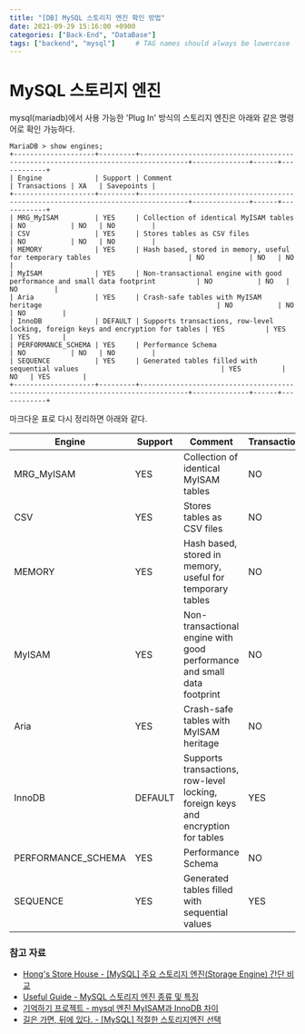 ```yaml
---
title: "[DB] MySQL 스토리지 엔진 확인 방법"
date: 2021-09-29 15:16:00 +0900
categories: ["Back-End", "DataBase"]
tags: ["backend", "mysql"]     # TAG names should always be lowercase
---
```


# MySQL 스토리지 엔진

mysql(mariadb)에서 사용 가능한 'Plug In' 방식의 스토리지 엔진은 아래와 같은 명령어로 확인 가능하다.

    MariaDB > show engines;
    +--------------------+---------+----------------------------------------------------------------------------------+--------------+------+------------+
    | Engine             | Support | Comment                                                                          | Transactions | XA   | Savepoints |
    +--------------------+---------+----------------------------------------------------------------------------------+--------------+------+------------+
    | MRG_MyISAM         | YES     | Collection of identical MyISAM tables                                            | NO           | NO   | NO         |
    | CSV                | YES     | Stores tables as CSV files                                                       | NO           | NO   | NO         |
    | MEMORY             | YES     | Hash based, stored in memory, useful for temporary tables                        | NO           | NO   | NO         |
    | MyISAM             | YES     | Non-transactional engine with good performance and small data footprint          | NO           | NO   | NO         |
    | Aria               | YES     | Crash-safe tables with MyISAM heritage                                           | NO           | NO   | NO         |
    | InnoDB             | DEFAULT | Supports transactions, row-level locking, foreign keys and encryption for tables | YES          | YES  | YES        |
    | PERFORMANCE_SCHEMA | YES     | Performance Schema                                                               | NO           | NO   | NO         |
    | SEQUENCE           | YES     | Generated tables filled with sequential values                                   | YES          | NO   | YES        |
    +--------------------+---------+----------------------------------------------------------------------------------+--------------+------+------------+

마크다운 표로 다시 정리하면 아래와 같다.

| Engine             | Support | Comment                                                                          | Transactions | XA   | Savepoints |
|--------------------|---------|----------------------------------------------------------------------------------|--------------|------|------------|
| MRG_MyISAM         | YES     | Collection of identical MyISAM tables                                            | NO           | NO   | NO         |
| CSV                | YES     | Stores tables as CSV files                                                       | NO           | NO   | NO         |
| MEMORY             | YES     | Hash based, stored in memory, useful for temporary tables                        | NO           | NO   | NO         |
| MyISAM             | YES     | Non-transactional engine with good performance and small data footprint          | NO           | NO   | NO         |
| Aria               | YES     | Crash-safe tables with MyISAM heritage                                           | NO           | NO   | NO         |
| InnoDB             | DEFAULT | Supports transactions, row-level locking, foreign keys and encryption for tables | YES          | YES  | YES        |
| PERFORMANCE_SCHEMA | YES     | Performance Schema                                                               | NO           | NO   | NO         |
| SEQUENCE           | YES     | Generated tables filled with sequential values                                   | YES          | NO   | YES        |


### 참고 자료
- [Hong's Store House - [MySQL] 주요 스토리지 엔진(Storage Engine) 간단 비교](http://asuraiv.blogspot.com/2017/07/mysql-storage-engine.html)
- [Useful Guide - MySQL 스토리지 엔진 종류 및 특징](https://nomadlee.com/mysql-%EC%8A%A4%ED%86%A0%EB%A6%AC%EC%A7%80-%EC%97%94%EC%A7%84-%EC%A2%85%EB%A5%98-%EB%B0%8F-%ED%8A%B9%EC%A7%95/)
- [기억하기 프로젝트 - mysql 엔진 MyISAM과 InnoDB 차이](https://rebeccajo.tistory.com/14)
- [길은 가면, 뒤에 있다. - [MySQL] 적절한 스토리지엔진 선택](https://12bme.tistory.com/95)
